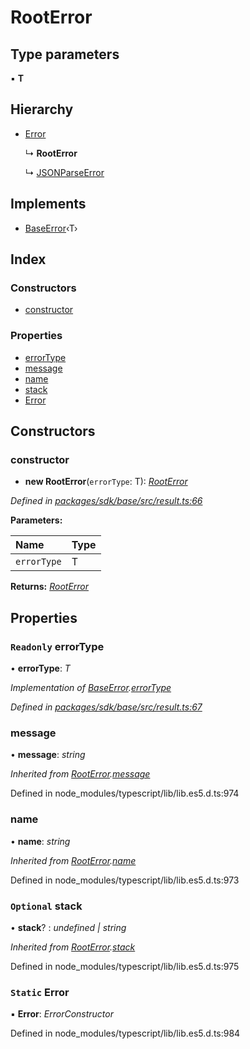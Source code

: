 # RootError

## Type parameters

▪ **T**

## Hierarchy

* [Error]()

  ↳ **RootError**

  ↳ [JSONParseError]()

## Implements

* [BaseError]()‹T›

## Index

### Constructors

* [constructor]()

### Properties

* [errorType]()
* [message]()
* [name]()
* [stack]()
* [Error]()

## Constructors

### constructor

+ **new RootError**\(`errorType`: T\): [_RootError_]()

_Defined in_ [_packages/sdk/base/src/result.ts:66_](https://github.com/celo-org/celo-monorepo/blob/master/packages/sdk/base/src/result.ts#L66)

**Parameters:**

| Name | Type |
| :--- | :--- |
| `errorType` | T |

**Returns:** [_RootError_]()

## Properties

### `Readonly` errorType

• **errorType**: _T_

_Implementation of_ [_BaseError_]()_._[_errorType_]()

_Defined in_ [_packages/sdk/base/src/result.ts:67_](https://github.com/celo-org/celo-monorepo/blob/master/packages/sdk/base/src/result.ts#L67)

### message

• **message**: _string_

_Inherited from_ [_RootError_]()_._[_message_]()

Defined in node\_modules/typescript/lib/lib.es5.d.ts:974

### name

• **name**: _string_

_Inherited from_ [_RootError_]()_._[_name_]()

Defined in node\_modules/typescript/lib/lib.es5.d.ts:973

### `Optional` stack

• **stack**? : _undefined \| string_

_Inherited from_ [_RootError_]()_._[_stack_]()

Defined in node\_modules/typescript/lib/lib.es5.d.ts:975

### `Static` Error

▪ **Error**: _ErrorConstructor_

Defined in node\_modules/typescript/lib/lib.es5.d.ts:984

